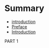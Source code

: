 # Summary

* [introduction](README.md)
* [Preface](preface.md)
* [Introduction](introduction.md)
 
PART 1


